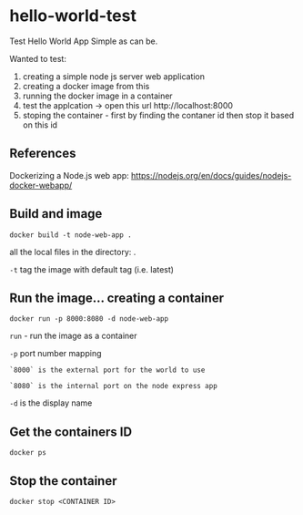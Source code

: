 # hello-world-test
Test Hello World App
Simple as can be.

Wanted to test:
1. creating a simple node js server web application
2. creating a docker image from this
3. running the docker image in a container
4. test the applcation -> open this url http://localhost:8000
5. stoping the container - first by finding the contaner id then stop it based on this id

## References

Dockerizing a Node.js web app:
https://nodejs.org/en/docs/guides/nodejs-docker-webapp/


## Build and image

```
docker build -t node-web-app .
```
all the local files in the directory: .

`-t` tag the image with default tag (i.e. latest) 

## Run the image... creating a container

```
docker run -p 8000:8080 -d node-web-app
```

`run` - run the image as a container

`-p` port number mapping

    `8000` is the external port for the world to use

    `8080` is the internal port on the node express app

`-d` is the display name

## Get the containers ID

```
docker ps
```

## Stop the container

```
docker stop <CONTAINER ID>
```